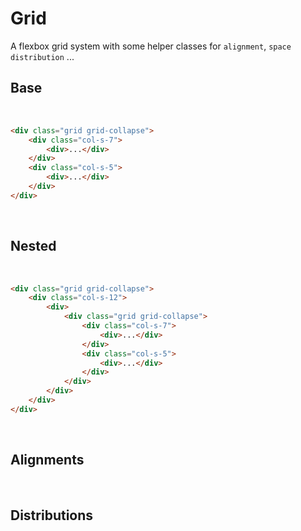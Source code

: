# Grid 

A flexbox grid system with some helper classes for `alignment`, `space distribution` ...

## Base 
<br/>
<Grid-base></Grid-base>

```html
<div class="grid grid-collapse">
	<div class="col-s-7">
		<div>...</div>
	</div>
	<div class="col-s-5">
		<div>...</div>
	</div>
</div>
```

<br/>


## Nested
<br/>
<Grid-nested></Grid-nested>

```html
<div class="grid grid-collapse">
	<div class="col-s-12">
		<div>
			<div class="grid grid-collapse">
				<div class="col-s-7">
					<div>...</div>
				</div>
				<div class="col-s-5">
					<div>...</div>
				</div>
			</div>
		</div>
	</div>
</div>
```

<br/>

## Alignments
<br/>
<Grid-align></Grid-align>

## Distributions
<br/>
<Grid-distribution></Grid-distribution>